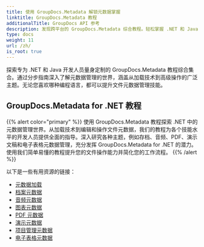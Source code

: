 ```yaml
---
title: 使用 GroupDocs.Metadata 解锁元数据掌握
linktitle: GroupDocs.Metadata 教程
additionalTitle: GroupDocs API 参考
description: 发现跨平台的 GroupDocs.Metadata 综合教程。轻松掌握 .NET 和 Java 中的元数据管理。
type: docs
weight: 11
url: /zh/
is_root: true
---
```


探索专为 .NET 和 Java 开发人员量身定制的 GroupDocs.Metadata 教程综合集合。通过分步指南深入了解元数据管理的世界，涵盖从加载技术到高级操作的广泛主题。无论您喜欢哪种编程语言，都可以提升文件元数据管理技能。

## GroupDocs.Metadata for .NET 教程
{{% alert color="primary" %}}
使用 GroupDocs.Metadata 教程探索 .NET 中的元数据管理世界。从加载技术到编辑和操作文件元数据，我们的教程为各个技能水平的开发人员提供全面的指导。深入研究各种主题，例如存档、音频、PDF、演示文稿和电子表格元数据管理，充分发挥 GroupDocs.Metadata for .NET 的潜力。使用我们简单易懂的教程提升您的文件操作能力并简化您的工作流程。
{{% /alert %}}

以下是一些有用资源的链接：
 
- [元数据加载](./net/metadata-loading/)
- [档案元数据](./net/archive-metadata/)
- [音频元数据](./net/audio-metadata/)
- [图表元数据](./net/diagram-metadata/)
- [PDF 元数据](./net/pdf-metadata/)
- [演示元数据](./net/presentation-metadata/)
- [项目管理元数据](./net/project-management-metadata/)
- [电子表格元数据](./net/spreadsheet-metadata/)



